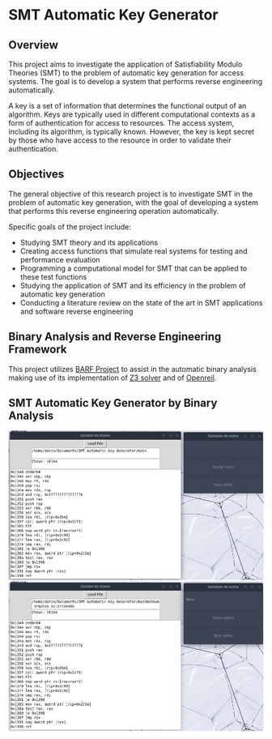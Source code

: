 

# SMT Automatic Key Generator

## Overview
This project aims to investigate the application of Satisfiability Modulo Theories (SMT) to the problem of automatic key generation for access systems. The goal is to develop a system that performs reverse engineering automatically.

A key is a set of information that determines the functional output of an algorithm. Keys are typically used in different computational contexts as a form of authentication for access to resources. The access system, including its algorithm, is typically known. However, the key is kept secret by those who have access to the resource in order to validate their authentication.

## Objectives
The general objective of this research project is to investigate SMT in the problem of automatic key generation, with the goal of developing a system that performs this reverse engineering operation automatically.

Specific goals of the project include:
- Studying SMT theory and its applications
- Creating access functions that simulate real systems for testing and performance evaluation
- Programming a computational model for SMT that can be applied to these test functions
- Studying the application of SMT and its efficiency in the problem of automatic key generation
- Conducting a literature review on the state of the art in SMT applications and software reverse engineering


## Binary Analysis and Reverse Engineering Framework
This project utilizes [BARF Project](https://github.com/programa-stic/barf-project#barf--binary-analysis-and-reverse-engineering-framework) to assist in the automatic binary analysis making use of its implementation of [Z3 solver](https://github.com/Z3Prover/z3) and of [Openreil](https://github.com/Cr4sh/openreil).

## SMT Automatic Key Generator by Binary Analysis 
![Before validation](images/loaded.png)
![After Validation](images/result.png)
